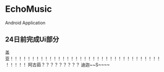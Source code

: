# EchoMusic
Android Application

## 24日前完成Ui部分
盖亚！！！！！！！！！！！！！！！！！！！！！！！！！！！！！！！！！！！！！！！！
阿古茹？？？？？？？？？
迪迦~~S~~~~